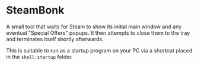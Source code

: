 # SteamBonk

A small tool that waits for Steam to show its initial main window and any eventual "Special Offers" popups. It then attempts to close them to the tray and terminates itself shortly afterwards.

This is suitable to run as a startup program on your PC via a shortcut placed in the `shell:startup` folder.
